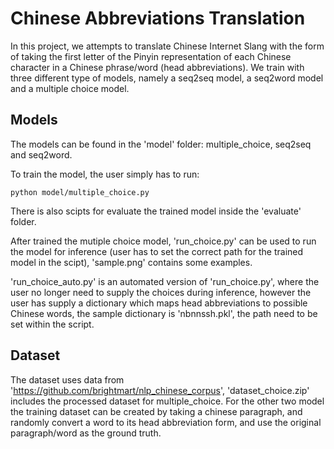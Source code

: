 # Chinese Abbreviations Translation 
In this project, we attempts to translate Chinese Internet Slang with the form of taking the first letter of the Pinyin representation of each Chinese character
in a Chinese phrase/word (head abbreviations). We train with three different type of models, namely a seq2seq model, a seq2word model and a multiple choice model.

## Models
The models can be found in the 'model' folder: multiple_choice, seq2seq and seq2word.

To train the model, the user simply has to run:
````
python model/multiple_choice.py
````

There is also scipts for evaluate the trained model inside the 'evaluate' folder.

After trained the mutiple choice model, 'run_choice.py' can be used to run the model for inference (user has to set the correct path for the trained model in the scipt), 'sample.png' contains some examples.

'run_choice_auto.py' is an automated version of 'run_choice.py', where the user no longer need to supply the choices during inference, however the user has supply a dictionary which maps head abbreviations to possible Chinese words, the sample dictionary is 'nbnnssh.pkl', the path need to be set within the script.

## Dataset
The dataset uses data from 'https://github.com/brightmart/nlp_chinese_corpus', 'dataset_choice.zip' includes the processed dataset for multiple_choice. For the other two model the training dataset can be created by taking a chinese paragraph, and randomly convert a word to its head abbreviation form, and use the original paragraph/word as the ground truth.
